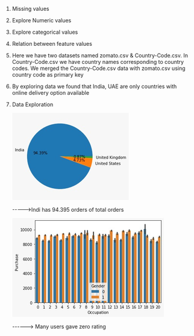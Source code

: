 1) Missing values
2) Explore Numeric values
3) Explore categorical values
4) Relation between feature values
5) Here we have two datasets named zomato.csv & Country-Code.csv. In Country-Code.csv we have country names corresponding to country codes. We merged the Country-Code.csv data with zomato.csv using country code as primary key
6) By exploring data we found that India, UAE are only countries with online delivery option available
7) Data Exploration

      ![alt text](https://github.com/sasidharreddy25/Machine_Learning/blob/main/EDA%26Feature_Engineering/Zomato/Images/img1.jpeg)
   
      ----->Indi has 94.395 orders of total orders
   
      ![alt text](https://github.com/sasidharreddy25/Machine_Learning/blob/main/EDA%26Feature_Engineering/Black_Friday/Images/img2.jpeg)
   
      ------> Many users gave zero rating 
   
